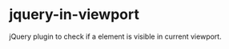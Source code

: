 jquery-in-viewport
==================

jQuery plugin to check if a element is visible in current viewport.
